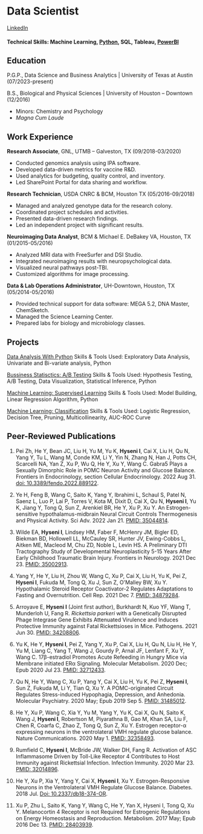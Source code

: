 # Data Scientist 
[LinkedIn](https://www.linkedin.com/in/ilirjanahyseni/)
#### Technical Skills: Machine Learning, [Python](https://www.kaggle.com/lilyhyseni/notebooks), SQL, Tableau, [PowerBI](https://app.powerbi.com/view?r=eyJrIjoiMTkwZTZhMjctNmExNC00Mzg3LTgyNDktOGY1Y2Q1YWYyNDQ2IiwidCI6IjBjZmJiY2E4LWYwMmItNGExNS1hNGFjLWEwZWJlZTkyMzRiYSIsImMiOjR9)

## Education
P.G.P., Data Science and Business Analytics | University of Texas at Austin (07/2023-present)


B.S., Biological and Physical Sciences | University of Houston – Downtown (12/2016)
-	Minors: Chemistry and Psychology
-	_Magna Cum Laude_


## Work Experience 
**Research Associate**, GNL, UTMB – Galveston, TX (09/2018-03/2020)
- Conducted genomics analysis using IPA software.
- Developed data-driven metrics for vaccine R&D.
- Used analytics for budgeting, quality control, and inventory.
- Led SharePoint Portal for data sharing and workflow.

**Research Technician**, USDA CNRC & BCM, Houston TX (05/2016-09/2018)
-	Managed and analyzed genotype data for the research colony.
-	Coordinated project schedules and activities.
-	Presented data-driven research findings.
-	Led an independent project with significant results.

**Neuroimaging Data Analyst**, BCM & Michael E. DeBakey VA, Houston, TX (01/2015-05/2016)
-	Analyzed MRI data with FreeSurfer and DSI Studio.
-	Integrated neuroimaging results with neuropsychological data.
-	Visualized neural pathways post-TBI.
-	Customized algorithms for image processing.

**Data & Lab Operations Administrator**, UH-Downtown, Houston, TX (05/2014-05/2016)
-	Provided technical support for data software: MEGA 5.2, DNA Master, ChemSketch.
-	Managed the Science Learning Center.
-	Prepared labs for biology and microbiology classes.

## Projects
[Data Analysis With Python](https://www.kaggle.com/code/lilyhyseni/nyc-foodhub-data)
Skills & Tools Used: Exploratory Data Analysis, Univariate and Bi-variate analysis, Python 

[Bussiness Statisctics: A/B Testing](https://www.kaggle.com/code/lilyhyseni/ab-testing)
Skills & Tools Used: Hypothesis Testing, A/B Testing, Data Visualization, Statistical Inference, Python

[Machine Learning: Supervised Learning](https://www.kaggle.com/code/lilyhyseni/supervised-learning-linear-regression-recell) 
Skills & Tools Used: Model Building, Linear Regression Algorithm, Python 

[Machine Learning: Classification](https://www.kaggle.com/code/lilyhyseni/supervised-learning-classification)
Skills & Tools Used: Logistic Regression, Decision Tree, Pruning, Multicollinearity, AUC-ROC Curve

## Peer-Reviewed Publications 
1.	Pei Zh, He Y, Bean JC, Liu H, Yu M, Yu K, **Hyseni I**, Cai X, Liu H, Qu N, Yang Y, Tu L, Wang M, Conde KM, Li Y, Yin N, Zhang N, Han J, Potts CH, Scarcelli NA, Yan Z, Xu P, Wu Q, He Y, Xu Y, Wang C. Gabra5 Plays a Sexually Dimorphic Role in POMC Neuron Activity and Glucose Balance. Frontiers in Endocrinology, section Cellular Endocrinology. 2022 Aug 31. [doi: 10.3389/fendo.2022.889122](https://www.frontiersin.org/articles/10.3389/fendo.2022.889122/full). 
 
2.	Ye H, Feng B, Wang C, Saito K, Yang Y, Ibrahimi L, Schaul S, Patel N, Saenz L, Luo P, Lai P, Torres V, Kota M, Dixit D, Cai X, Qu N, **Hyseni I**, Yu K, Jiang Y, Tong Q, Sun Z, Arenkiel BR, He Y, Xu P, Xu Y. An Estrogen-sensitive hypothalamus-midbrain Neural Circuit Controls Thermogenesis and Physical Activity. Sci Adv. 2022 Jan 21. [PMID: 35044814](https://www.science.org/doi/10.1126/sciadv.abk0185). 
 
3.	Wilde EA, **Hyseni I**, Lindsey HM, Faber F, McHenry JM, Bigler ED, Biekman BD, Hollowell LL, McCauley SR,  Hunter JV, Ewing-Cobbs L, Aitken ME, Macleod M, Chu ZD, Noble L, Levin HS. A Preliminary DTI Tractography Study of Developmental Neuroplasticity 5-15 Years After Early Childhood Traumatic Brain Injury. Frontiers in Neurology.  2021 Dec 23. [PMID: 35002913](https://www.frontiersin.org/articles/10.3389/fneur.2021.734055/full). 
 
4.	Yang Y, He Y, Liu H, Zhou W, Wang C, Xu P, Cai X, Liu H, Yu K, Pei Z, **Hyseni I**, Fukuda M, Tong Q, Xu J, Sun Z, O'Malley BW, Xu Y. Hypothalamic Steroid Receptor Coactivator-2 Regulates Adaptations to Fasting and Overnutrition. Cell Rep. 2021 Dec 7. [PMID: 34879284](https://www.cell.com/cell-reports/fulltext/S2211-1247(21)01566-7?_returnURL=https%3A%2F%2Flinkinghub.elsevier.com%2Fretrieve%2Fpii%2FS2211124721015667%3Fshowall%3Dtrue). 
 
5.	Arroyave E, **Hyseni I** (Joint first author), Burkhardt N, Kuo YF, Wang T, Munderloh U, Fang R. _Rickettsia parkeri_ with a Genetically Disrupted Phage Integrase Gene Exhibits Attenuated Virulence and Induces Protective Immunity against Fatal Rickettsioses in Mice. Pathogens. 2021 Jun 30. [PMID: 34208806](https://www.mdpi.com/2076-0817/10/7/819).  
  
6.	Yu K, He Y, **Hyseni I**, Pei Z, Yang Y, Xu P, Cai X, Liu H, Qu N, Liu H, He Y, Yu M, Liang C, Yang T, Wang J, Gourdy P, Arnal JF, Lenfant F, Xu Y, Wang C. 17β-estradiol Promotes Acute Refeeding in Hungry Mice via Membrane initiated ERα Signaling. Molecular Metabolism. 2020 Dec; Epub 2020 Jul 23. [PMID: 32712433](https://www.sciencedirect.com/science/article/pii/S2212877820301277?via%3Dihub).  
  
7.	Qu N, He Y, Wang C, Xu P, Yang Y, Cai X, Liu H, Yu K, Pei Z, **Hyseni I**, Sun Z, Fukuda M, Li Y, Tian Q, Xu Y. A POMC-originated Circuit Regulates Stress-induced Hypophagia, Depression, and Anhedonia. Molecular Psychiatry. 2020 May; Epub 2019 Sep 5. [PMID: 31485012](https://www.nature.com/articles/s41380-019-0506-1).  
  
8.	He Y, Xu P, Wang C, Xia Y, Yu M, Yang Y, Yu K, Cai X, Qu N, Saito K, Wang J, **Hyseni I**, Robertson M, Piyarathna B, Gao M, Khan SA, Liu F, Chen R, Coarfa C, Zhao Z, Tong Q, Sun Z, Xu Y. Estrogen receptor-α expressing neurons in the ventrolateral VMH regulate glucose balance. Nature Communications. 2020 May 1. [PMID: 32358493](https://www.nature.com/articles/s41467-020-15982-7).  
  
9.	Rumfield C, **Hyseni I**, McBride JW, Walker DH, Fang R. Activation of ASC Inflammasome Driven by Toll-Like Receptor 4 Contributes to Host Immunity against Rickettsial Infection. Infection Immunity. 2020 Mar 23. [PMID: 32014896](https://journals.asm.org/doi/10.1128/iai.00886-19).  
  
10.	He Y, Xu P, Xia Y, Yang Y, Cai X, **Hyseni I**, Xu Y. Estrogen-Responsive Neurons in the Ventrolateral VMH Regulate Glucose Balance. Diabetes. 2018 Jul. [Doi: 10.2337/db18-374-OR](https://diabetesjournals.org/diabetes/article/67/Supplement_1/374-OR/60302/Estrogen-Responsive-Neurons-in-the-Ventrolateral).
    
12.	Xu P, Zhu L, Saito K, Yang Y, Wang C, He Y, Yan X, Hyseni I, Tong Q, Xu Y. Melanocortin 4 Receptor is not Required for Estrogenic Regulations on Energy Homeostasis and Reproduction. Metabolism. 2017 May; Epub 
2016 Dec 13. [PMID: 28403939](https://pubmed.ncbi.nlm.nih.gov/28403939/).
